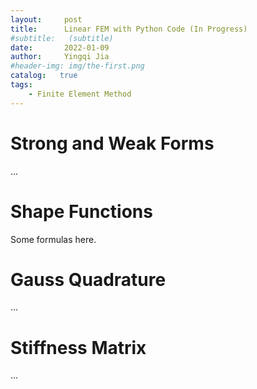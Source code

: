 ```yaml
---
layout:     post
title:      Linear FEM with Python Code (In Progress)
#subtitle:   (subtitle)
date:       2022-01-09
author:     Yingqi Jia
#header-img: img/the-first.png
catalog:   true
tags:
    - Finite Element Method
---
```

# Strong and Weak Forms
...

# Shape Functions
Some formulas here.

# Gauss Quadrature
...

# Stiffness Matrix
...